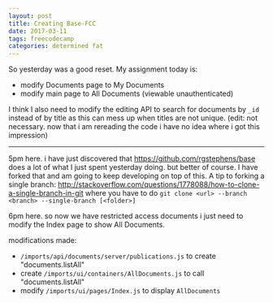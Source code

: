 ```yaml
---
layout: post
title: Creating Base-FCC
date: 2017-03-11
tags: freecodecamp
categories: determined fat
---
```


So yesterday was a good reset. My assignment today is:

- modify Documents page to My Documents
- modify main page to All Documents (viewable unauthenticated)

I think I also need to modify the editing API to search for documents by `_id` instead of by title as this can mess up when titles are not unique. (edit: not necessary. now that i am rereading the code i have no idea where i got this impression)

---

5pm here. i have just discovered that <https://github.com/rgstephens/base> does a lot of what I just spent yesterday doing. but better of course. I have forked that and am going to keep developing on top of this. A tip to forking a single branch: <http://stackoverflow.com/questions/1778088/how-to-clone-a-single-branch-in-git> where you have to do `git clone <url> --branch <branch> --single-branch [<folder>]`

6pm here. so now we have restricted access documents i just need to modify the Index page to show All Documents.

modifications made:

- `/imports/api/documents/server/publications.js` to create "documents.listAll"
- create `/imports/ui/containers/AllDocuments.js` to call "documents.listAll"
- modify `/imports/ui/pages/Index.js` to display `AllDocuments`
